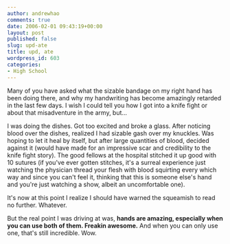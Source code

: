 ```yaml
---
author: andrewhao
comments: true
date: 2006-02-01 09:43:19+00:00
layout: post
published: false
slug: upd-ate
title: upd, ate
wordpress_id: 603
categories:
- High School
---
```


Many of you have asked what the sizable bandage on my right hand has been doing there, and why my handwriting has become amazingly retarded in the last few days. I wish I could tell you how I got into a knife fight or about that misadventure in the  army, but...

I was doing the dishes. Got too excited and broke a glass. After noticing blood over the dishes, realized I had sizable gash over my knuckles. Was hoping to let it heal by itself, but after large quantities of blood, decided against it (would have made for an impressive scar and credibility to the knife fight story). The good fellows at the hospital stitched it up good with 10 sutures (if you've ever gotten stitches, it's a surreal experience just watching the physician thread your flesh with blood squirting every which way and since you can't feel it, thinking that this is someone else's hand and you're just watching a show, albeit an uncomfortable one).

It's now at this point I realize I should have warned the squeamish to read no further. Whatever.

But the real point I was driving at was, **hands are amazing, especially when you can use both of them. Freakin awesome.** And when you can only use one, that's still incredible. Wow.
